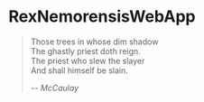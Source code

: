 # RexNemorensisWebApp

> Those trees in whose dim shadow  
> The ghastly priest doth reign.  
> The priest who slew the slayer  
> And shall himself be slain.
>
> -- <cite>McCaulay</cite>
